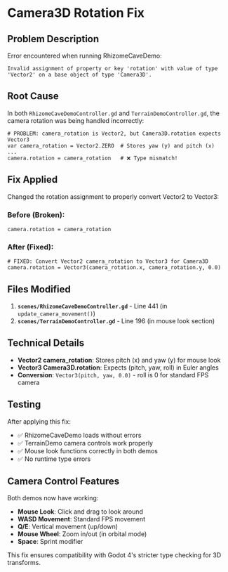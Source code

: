 # Camera3D Rotation Fix

## Problem Description

Error encountered when running RhizomeCaveDemo:
```
Invalid assignment of property or key 'rotation' with value of type 'Vector2' on a base object of type 'Camera3D'.
```

## Root Cause

In both `RhizomeCaveDemoController.gd` and `TerrainDemoController.gd`, the camera rotation was being handled incorrectly:

```gdscript
# PROBLEM: camera_rotation is Vector2, but Camera3D.rotation expects Vector3
var camera_rotation = Vector2.ZERO  # Stores yaw (y) and pitch (x)
...
camera.rotation = camera_rotation   # ❌ Type mismatch!
```

## Fix Applied

Changed the rotation assignment to properly convert Vector2 to Vector3:

### Before (Broken):
```gdscript
camera.rotation = camera_rotation
```

### After (Fixed):
```gdscript
# FIXED: Convert Vector2 camera_rotation to Vector3 for Camera3D
camera.rotation = Vector3(camera_rotation.x, camera_rotation.y, 0.0)
```

## Files Modified

1. **`scenes/RhizomeCaveDemoController.gd`** - Line 441 (in `update_camera_movement()`)
2. **`scenes/TerrainDemoController.gd`** - Line 196 (in mouse look section)

## Technical Details

- **Vector2 camera_rotation**: Stores pitch (x) and yaw (y) for mouse look
- **Vector3 Camera3D.rotation**: Expects (pitch, yaw, roll) in Euler angles
- **Conversion**: `Vector3(pitch, yaw, 0.0)` - roll is 0 for standard FPS camera

## Testing

After applying this fix:
- ✅ RhizomeCaveDemo loads without errors
- ✅ TerrainDemo camera controls work properly
- ✅ Mouse look functions correctly in both demos
- ✅ No runtime type errors

## Camera Control Features

Both demos now have working:
- **Mouse Look**: Click and drag to look around
- **WASD Movement**: Standard FPS movement
- **Q/E**: Vertical movement (up/down)
- **Mouse Wheel**: Zoom in/out (in orbital mode)
- **Space**: Sprint modifier

This fix ensures compatibility with Godot 4's stricter type checking for 3D transforms. 